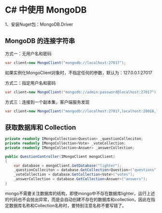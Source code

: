 # C# 中使用 MongoDB

1、安装Nuget包：MongoDB.Driver





## MongoDB 的连接字符串

方式一：无用户名和密码

```csharp
var client=new MongoClient("mongodb://localhost:27017");
```

如果实例化MongoClient对象时，不指定任何的参数，默认为：127.0.0.1:27017

方式二：指定用户名和密码

```csharp
var client=new MongoClient("mongodb://admin:password@localhost:27017");
```

方式三：连接到一个副本集，客户端服务发现

```csharp
var client=new MongoClient("mongodb://localhost:27017,localhost:28018,localhost:27019");
```



## 获取数据库和 Collection

```csharp
private readonly IMongoCollection<Question> _questionColleciton;
private readonly IMongoCollection<Vote> _voteCollection;
private readonly IMongoCollection<Answer> _answerCollection;

public QuestionController(IMongoClient mongoClient)
{
    var database = mongoClient.GetDatabase("lighter");
    _questionColleciton = database.GetCollection<Question>("questions");
    _voteCollection = database.GetCollection<Vote>("votes");
    _answerCollection = database.GetCollection<Answer>("answers");
}
```

mongo不需要关注数据库的结构，即使mongo中不存在数据库lighter，运行上述的代码也不会抛出异常，而是会自动创建不存在的数据库和collection，因此在指定数据库名称和Collection名称时，要特别注意名称不要写错了。





 



